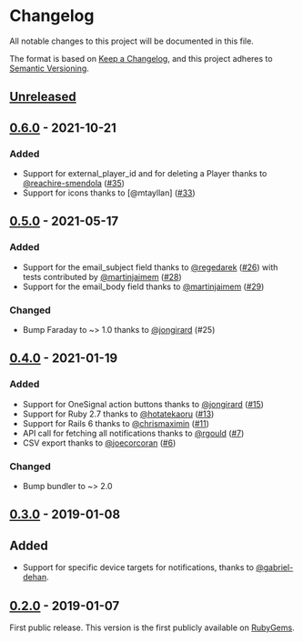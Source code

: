 # Changelog
All notable changes to this project will be documented in this file.

The format is based on [Keep a Changelog](https://keepachangelog.com/en/1.0.0/),
and this project adheres to [Semantic Versioning](https://semver.org/spec/v2.0.0.html).

## [Unreleased]

## [0.6.0] - 2021-10-21
### Added
- Support for external_player_id and for deleting a Player thanks to [@reachire-smendola] ([#35](https://github.com/mikamai/onesignal-ruby/pull/35))
- Support for icons thanks to [@mtayllan] ([#33](https://github.com/mikamai/onesignal-ruby/pull/33))


## [0.5.0] - 2021-05-17
### Added
- Support for the email_subject field thanks to [@regedarek] ([#26](https://github.com/mikamai/onesignal-ruby/pull/26))
  with tests contributed by [@martinjaimem] ([#28](https://github.com/mikamai/onesignal-ruby/pull/28))
- Support for the email_body field thanks to [@martinjaimem] ([#29](https://github.com/mikamai/onesignal-ruby/pull/29))

### Changed
- Bump Faraday to ~> 1.0 thanks to [@jongirard] (#25)

## [0.4.0] - 2021-01-19
### Added
- Support for OneSignal action buttons thanks to [@jongirard] ([#15](https://github.com/mikamai/onesignal-ruby/pull/15))
- Support for Ruby 2.7 thanks to [@hotatekaoru] ([#13](https://github.com/mikamai/onesignal-ruby/pull/13))
- Support for Rails 6 thanks to [@chrismaximin] ([#11](https://github.com/mikamai/onesignal-ruby/pull/11))
- API call for fetching all notifications thanks to [@rgould] ([#7](https://github.com/mikamai/onesignal-ruby/pull/7))
- CSV export thanks to [@joecorcoran] ([#6](https://github.com/mikamai/onesignal-ruby/pull/6))

### Changed
- Bump bundler to ~> 2.0

## [0.3.0] - 2019-01-08
## Added
- Support for specific device targets for notifications, thanks to [@gabriel-dehan].

## [0.2.0] - 2019-01-07
First public release. This version is the first publicly available on [RubyGems](https://rubygems.org/gems/onesignal-ruby).

[Unreleased]: https://github.com/mikamai/onesignal-ruby/compare/0.6.0...HEAD
[0.6.0]: https://github.com/mikamai/onesignal-ruby/compare/0.5.0...0.6.0
[0.5.0]: https://github.com/mikamai/onesignal-ruby/compare/0.4.0...0.5.0
[0.4.0]: https://github.com/mikamai/onesignal-ruby/compare/0.3.0...0.4.0
[0.3.0]: https://github.com/mikamai/onesignal-ruby/compare/0.2.0...0.3.0
[0.2.0]: https://github.com/mikamai/onesignal-ruby/releases/tag/0.2.0

[@chrismaximin]: https://github.com/chrismaximin
[@gabriel-dehan]: https://github.com/gabriel-dehan
[@hotatekaoru]: https://github.com/hotatekaoru
[@joecorcoran]: https://github.com/joecorcoran
[@jongirard]: https://github.com/jongirard
[@martinjaimem]: https://github.com/martinjaimem
[@regedarek]: https://github.com/regedarek
[@rgould]: https://github.com/rgould
[@reachire-smendola]: https://github.com/reachire-smendola